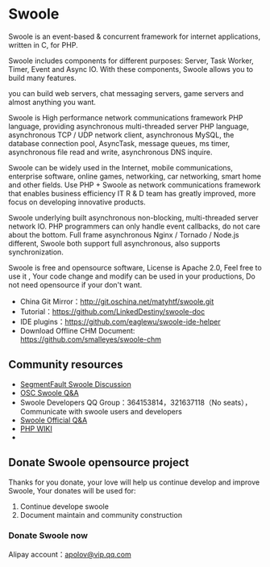 Swoole
=======

Swoole is an event-based & concurrent framework for internet applications, written in C, for PHP.

Swoole includes components for different purposes: Server, Task Worker, Timer, Event and Async IO. With these components, Swoole allows you to build many features.

you can build web servers, chat messaging servers, game servers and almost anything you want.

Swoole is High performance network communications framework PHP language, providing asynchronous multi-threaded server PHP language, asynchronous TCP / UDP network client, asynchronous MySQL, the database connection pool, AsyncTask, message queues, ms timer, asynchronous file read and write, asynchronous DNS inquire.

Swoole can be widely used in the Internet, mobile communications, enterprise software, online games, networking, car networking, smart home and other fields. Use PHP + Swoole as network communications framework that enables business efficiency IT R & D team has greatly improved, more focus on developing innovative products.

Swoole underlying built asynchronous non-blocking, multi-threaded server network IO. PHP programmers can only handle event callbacks, do not care about the bottom. Full frame asynchronous Nginx / Tornado / Node.js different, Swoole both support full asynchronous, also supports synchronization.

Swoole is free and opensource software, License is Apache 2.0, Feel free to use it , Your code change and modify can be used in your productions, Do not need opensource if your don't want.

* China Git Mirror：http://git.oschina.net/matyhtf/swoole.git
* Tutorial：https://github.com/LinkedDestiny/swoole-doc
* IDE plugins：https://github.com/eaglewu/swoole-ide-helper
* Download Offline CHM Document: https://github.com/smalleyes/swoole-chm

## Community resources

* [SegmentFault Swoole Discussion](http://segmentfault.com/t/swoole) 
* [OSC Swoole Q&A](http://www.oschina.net/question/tag/swoole-server)
* Swoole Developers QQ Group：364153814，321637118（No seats），Communicate with swoole users and developers
* [Swoole Official Q&A](http://group.swoole.com/)
* [PHP WIKI](http://php.swoole.com/)
* 
## Donate Swoole opensource project

Thanks for you donate, your love will help us continue develop and improve Swoole, Your donates will be used for:

1. Continue develope swoole
2. Document maintain and community construction 

### Donate Swoole now

Alipay account：apolov@vip.qq.com
